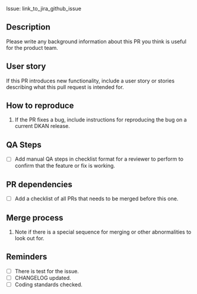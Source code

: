 Issue: link_to_jira_github_issue

## Description

Please write any background information about this PR you think is useful for the product team. 

## User story

If this PR introduces new functionality, include a user story or stories describing what this pull request is intended for.

## How to reproduce

1.  If the PR fixes a bug, include instructions for reproducing the bug on a current DKAN release.

## QA Steps

- [ ] Add manual QA steps in checklist format for a reviewer to perform to confirm that the feature or fix is working.

## PR dependencies

- [ ] Add a checklist of all PRs that needs to be merged before this one.

## Merge process

1. Note if there is a special sequence for merging or other abnormalities to look out for.

## Reminders
- [ ] There is test for the issue.
- [ ] CHANGELOG updated.
- [ ] Coding standards checked.